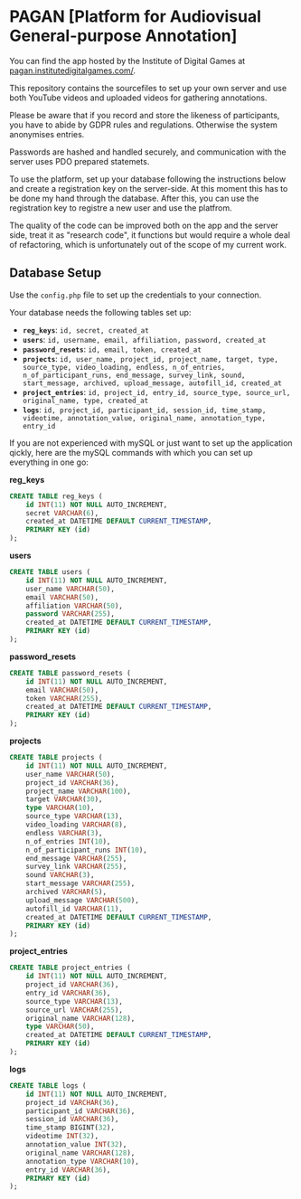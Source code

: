 # PAGAN [Platform for Audiovisual General-purpose Annotation]

You can find the app hosted by the Institute of Digital Games at [pagan.institutedigitalgames.com/](http://pagan.institutedigitalgames.com/).

This repository contains the sourcefiles to set up your own server and use both YouTube videos and uploaded videos for gathering annotations.

Please be aware that if you record and store the likeness of participants, you have to abide by GDPR rules and regulations. Otherwise the system anonymises entries.

Passwords are hashed and handled securely, and communication with the server uses PDO prepared statemets.

To use the platform, set up your database following the instructions below and create a registration key on the server-side. At this moment this has to be done my hand through the database. After this, you can use the registration key to registre a new user and use the platfrom.

The quality of the code can be improved both on the app and the server side, treat it as "research code", it functions but would require a whole deal of refactoring, which is unfortunately out of the scope of my current work.

## Database Setup
Use the `config.php` file to set up the credentials to your connection.

Your database needs the following tables set up:
* **`reg_keys`**: `id, secret, created_at`
* **`users`**: `id, username, email, affiliation, password, created_at`
* **`password_resets`**: `id, email, token, created_at`
* **`projects`**: `id, user_name, project_id, project_name, target, type, source_type, video_loading, endless, n_of_entries, n_of_participant_runs, end_message, survey_link, sound, start_message, archived, upload_message, autofill_id, created_at`
* **`project_entries`**: `id, project_id, entry_id, source_type, source_url, original_name, type, created_at`
* **`logs`**: `id, project_id, participant_id, session_id, time_stamp, videotime, annotation_value, original_name, annotation_type, entry_id`

If you are not experienced with mySQL or just want to set up the application qickly, here are the mySQL commands with which you can set up everything in one go:

**reg_keys**
```sql
CREATE TABLE reg_keys (
	id INT(11) NOT NULL AUTO_INCREMENT,
	secret VARCHAR(6),
    created_at DATETIME DEFAULT CURRENT_TIMESTAMP,
   	PRIMARY KEY (id)
);
```

**users**
```sql
CREATE TABLE users (
	id INT(11) NOT NULL AUTO_INCREMENT,
    user_name VARCHAR(50),
    email VARCHAR(50),
    affiliation VARCHAR(50),
    password VARCHAR(255),
    created_at DATETIME DEFAULT CURRENT_TIMESTAMP,
   	PRIMARY KEY (id)
);
```

**password_resets**
```sql
CREATE TABLE password_resets (
	id INT(11) NOT NULL AUTO_INCREMENT,
	email VARCHAR(50),
	token VARCHAR(255),
    created_at DATETIME DEFAULT CURRENT_TIMESTAMP,
   	PRIMARY KEY (id)
);
```

**projects**
```sql
CREATE TABLE projects (
    id INT(11) NOT NULL AUTO_INCREMENT,
    user_name VARCHAR(50),
    project_id VARCHAR(36),
    project_name VARCHAR(100),
    target VARCHAR(30),
    type VARCHAR(10),
    source_type VARCHAR(13),
    video_loading VARCHAR(8),
    endless VARCHAR(3),
    n_of_entries INT(10),
    n_of_participant_runs INT(10),
    end_message VARCHAR(255),
    survey_link VARCHAR(255),
    sound VARCHAR(3),
	start_message VARCHAR(255),
	archived VARCHAR(5),
	upload_message VARCHAR(500),
	autofill_id VARCHAR(11),
    created_at DATETIME DEFAULT CURRENT_TIMESTAMP,
   	PRIMARY KEY (id)
);
```

**project_entries**
```sql
CREATE TABLE project_entries (
    id INT(11) NOT NULL AUTO_INCREMENT,
    project_id VARCHAR(36),
    entry_id VARCHAR(36),
    source_type VARCHAR(13),
    source_url VARCHAR(255),
    original_name VARCHAR(128),
    type VARCHAR(50),
    created_at DATETIME DEFAULT CURRENT_TIMESTAMP,
   	PRIMARY KEY (id)
);
```

**logs**
```sql
CREATE TABLE logs (
    id INT(11) NOT NULL AUTO_INCREMENT,
    project_id VARCHAR(36),
    participant_id VARCHAR(36),
    session_id VARCHAR(36),
    time_stamp BIGINT(32),
    videotime INT(32),
    annotation_value INT(32),
    original_name VARCHAR(128),
    annotation_type VARCHAR(10),
    entry_id VARCHAR(36),
   	PRIMARY KEY (id)
);
```
